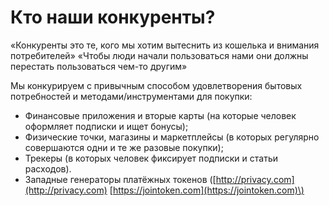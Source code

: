 # Кто наши конкуренты?

«Конкуренты это те, кого мы хотим вытеснить из кошелька и внимания потребителей» «Чтобы люди начали пользоваться нами они должны перестать пользоваться чем-то другим»

Мы конкурируем с привычным способом удовлетворения бытовых потребностей и методами/инструментами для покупки:

* Финансовые приложения и вторые карты \(на которые человек оформляет подписки и ищет бонусы\);
* Физические точки, магазины и маркетплейсы \(в которых регулярно совершаются одни и те же разовые покупки\);
* Трекеры \(в которых человек фиксирует подписки и статьи расходов\).
* Западные генераторы платёжных токенов \([http://privacy.com](http://privacy.com) [https://jointoken.com](https://jointoken.com)\)

